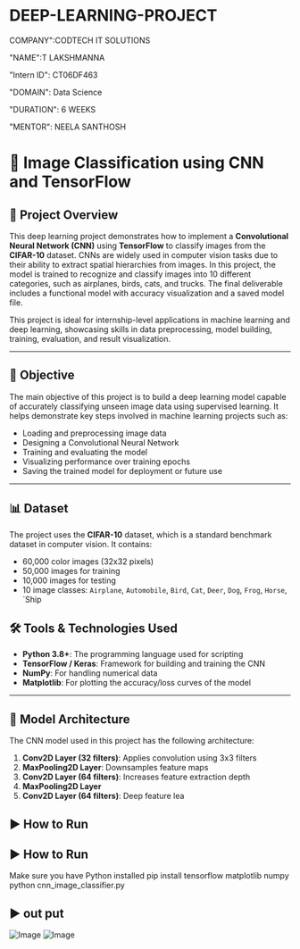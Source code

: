 # DEEP-LEARNING-PROJECT

COMPANY":CODTECH IT SOLUTIONS

"NAME":T LAKSHMANNA

"Intern ID": CT06DF463

"DOMAIN": Data Science

"DURATION": 6 WEEKS

"MENTOR": NEELA SANTHOSH

# 🧠 Image Classification using CNN and TensorFlow

## 📘 Project Overview

This deep learning project demonstrates how to implement a **Convolutional Neural Network (CNN)** using **TensorFlow** to classify images from the **CIFAR-10** dataset. CNNs are widely used in computer vision tasks due to their ability to extract spatial hierarchies from images. In this project, the model is trained to recognize and classify images into 10 different categories, such as airplanes, birds, cats, and trucks. The final deliverable includes a functional model with accuracy visualization and a saved model file.

This project is ideal for internship-level applications in machine learning and deep learning, showcasing skills in data preprocessing, model building, training, evaluation, and result visualization.

---

## 🎯 Objective

The main objective of this project is to build a deep learning model capable of accurately classifying unseen image data using supervised learning. It helps demonstrate key steps involved in machine learning projects such as:

- Loading and preprocessing image data
- Designing a Convolutional Neural Network
- Training and evaluating the model
- Visualizing performance over training epochs
- Saving the trained model for deployment or future use

---

## 📊 Dataset

The project uses the **CIFAR-10** dataset, which is a standard benchmark dataset in computer vision. It contains:

- 60,000 color images (32x32 pixels)
- 50,000 images for training
- 10,000 images for testing
- 10 image classes: `Airplane`, `Automobile`, `Bird`, `Cat`, `Deer`, `Dog`, `Frog`, `Horse`, `Ship

## 🛠️ Tools & Technologies Used

- **Python 3.8+**: The programming language used for scripting
- **TensorFlow / Keras**: Framework for building and training the CNN
- **NumPy**: For handling numerical data
- **Matplotlib**: For plotting the accuracy/loss curves of the model

---

## 🧱 Model Architecture

The CNN model used in this project has the following architecture:

1. **Conv2D Layer (32 filters)**: Applies convolution using 3x3 filters
2. **MaxPooling2D Layer**: Downsamples feature maps
3. **Conv2D Layer (64 filters)**: Increases feature extraction depth
4. **MaxPooling2D Layer**
5. **Conv2D Layer (64 filters)**: Deep feature lea
## ▶️ How to Run
## ▶️ How to Run

Make sure you have Python installed
pip install tensorflow matplotlib numpy
python cnn_image_classifier.py
## ▶️ out put
![Image](https://github.com/user-attachments/assets/099dce6c-40bd-45a3-b72b-956c510dd300)
![Image](https://github.com/user-attachments/assets/e7b4c8fa-6d59-45d1-9254-b306e6657344)

